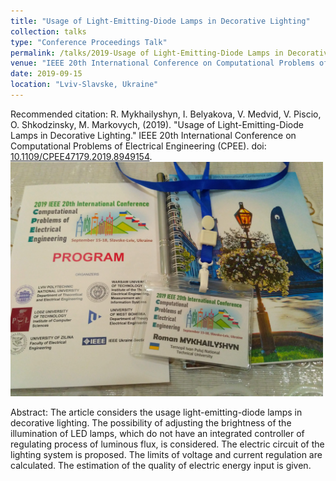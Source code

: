 ```yaml
---
title: "Usage of Light-Emitting-Diode Lamps in Decorative Lighting"
collection: talks
type: "Conference Proceedings Talk"
permalink: /talks/2019-Usage of Light-Emitting-Diode Lamps in Decorative Lighting
venue: "IEEE 20th International Conference on Computational Problems of Electrical Engineering (CPEE)"
date: 2019-09-15
location: "Lviv-Slavske, Ukraine"
---
```

Recommended citation: R. Mykhailyshyn, I. Belyakova, V. Medvid, V. Piscio, O. Shkodzinsky, M. Markovych, (2019). "Usage of Light-Emitting-Diode Lamps in Decorative Lighting." IEEE 20th International Conference on Computational Problems of Electrical Engineering (CPEE). doi: [10.1109/CPEE47179.2019.8949154](https://doi.org/10.1109/CPEE47179.2019.8949154).
<br/><img src='/images/CPEE.jpg' width='500'>

Abstract: The article considers the usage light-emitting-diode lamps in decorative lighting. The possibility of adjusting the brightness of the illumination of LED lamps, which do not have an integrated controller of regulating process of luminous flux, is considered. The electric circuit of the lighting system is proposed. The limits of voltage and current regulation are calculated. The estimation of the quality of electric energy input is given.